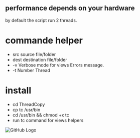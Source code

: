 ## performance depends on your hardware  

by default the script run 2 threads.  

# commande helper 
- src source file/folder
- dest destination file/folder
- -v Verbose mode for views Errors message.
- -t Number Thread

# install
- cd ThreadCopy
- cp tc /usr/bin
- cd /usr/bin && chmod +x tc
- run tc command for views helpers

![GitHub Logo](https://i.ibb.co/h8YWJrv/Capture-du-2019-05-26-05-41-49.png)
